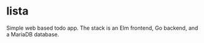 # lista
Simple web based todo app. The stack is an Elm frontend, Go backend, and a MariaDB database.
